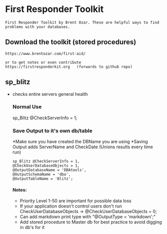 # First Responder Toolkit

    First Responder Toolkit by Brent Ozar. These are helpful ways to find problems with your databases.
    
## Download the toolkit (stored procedures)

    https://www.brentozar.com/first-aid/
    
    or to get notes or even contribute
    https://firstresponderkit.org   (forwards to github repo)
    
## sp_blitz

* checks entire servers general health

    ### Normal Use
    sp_Blitz @CheckServerInfo = 1;
    
    ### Save Output to it's own db/table
    *Make sure you have created the DBName you are using
    *Saving Output adds ServerName and CheckDate (Unions results every time run)
    
    ```
    sp_Blitz @CheckServerInfo = 1,
    @CheckUserDatabaseObjects = 1,
    @OutputDatabaseName = 'DBAtools',
    @OutputSchemaName = 'dbo',
    @OutputTableName = 'Blitz';
    ```
    
    
    #### Notes: 
    * Priority Level 1-50 are important for possible data loss
    * If your application doesn't control users don't run CheckUserDatabaseObjects -> @CheckUserDatabaseObjects = 0;
    * Can add markdown print type with "@OutputType = 'markdown';"
    * Add stored procedure to Master db for best practice to avoid digging in db's for it